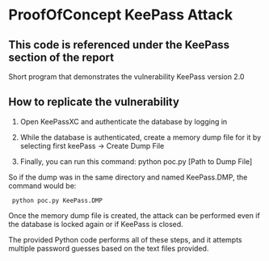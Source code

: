 # ProofOfConcept KeePass Attack

## This code is referenced under the KeePass section of the report

Short program that demonstrates the vulnerability KeePass version 2.0

## How to replicate the vulnerability
1. Open KeePassXC and authenticate the database by logging in
2. While the database is authenticated, create a memory dump file for it
   by selecting first keePass -> Create Dump File
  
3. Finally, you can run this command: python poc.py [Path to Dump File]

  So if the dump was in the same directory and named KeePass.DMP, the command would be:

     python poc.py KeePass.DMP

Once the memory dump file is created, the attack can be performed even if the database is locked again or if KeePass is closed.

The provided Python code performs all of these steps, and it attempts multiple password guesses based on the text files provided.
